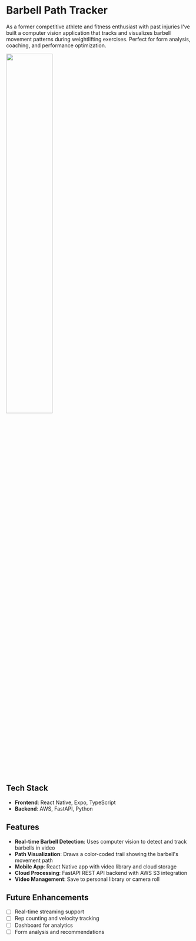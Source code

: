 # Barbell Path Tracker

As a former competitive athlete and fitness enthusiast with past injuries I've built a computer vision application that tracks and visualizes barbell movement patterns during weightlifting exercises. Perfect for form analysis, coaching, and performance optimization.

<img src="demo.gif" width="50%">

## Tech Stack

- **Frontend**: React Native, Expo, TypeScript
- **Backend**: AWS, FastAPI, Python

## Features

- **Real-time Barbell Detection**: Uses computer vision to detect and track barbells in video
- **Path Visualization**: Draws a color-coded trail showing the barbell's movement path
- **Mobile App**: React Native app with video library and cloud storage
- **Cloud Processing**: FastAPI REST API backend with AWS S3 integration
- **Video Management**: Save to personal library or camera roll

## Future Enhancements

- [ ] Real-time streaming support
- [ ] Rep counting and velocity tracking
- [ ] Dashboard for analytics
- [ ] Form analysis and recommendations
